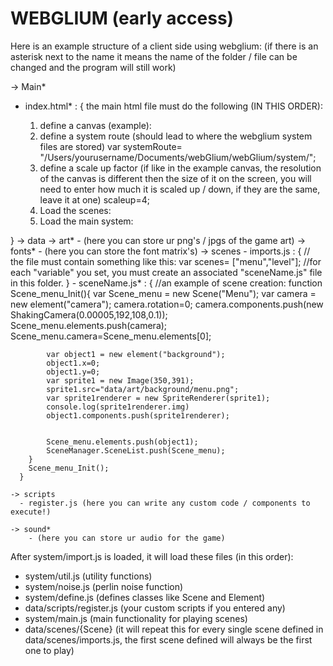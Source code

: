 # WEBGLIUM (early access)

Here is an example structure of a client side using webglium: (if there is an asterisk next to the name it means the name of the folder / file can be changed and the program will still work)

-> Main*
  - index.html* : {
    the main html file must do the following (IN THIS ORDER):

    1. define a canvas (example):
        <canvas width="192" height="108" id="game" style="width:768px; height:432px; image-rendering: pixelated; background-color: black; font-smooth: never; -webkit-font-smoothing : none;"></canvas>
    2. define a system route (should lead to where the webglium system files are stored)
        var systemRoute= "/Users/yourusername/Documents/webGlium/webGlium/system/";
    3. define a scale up factor (if like in the example canvas, the resolution of the canvas is different then the size of it on the screen, you will need to enter how much it is scaled up / down, if they are the same, leave it at one)
        scaleup=4;
    4. Load the scenes:
        <script src="./data/scenes/imports.js"></script>
    5. Load the main system:
        <script src="/Users/yourusername/Documents/webGlium/webGlium/system/imports.js"></script>

  }
  -> data 
    -> art*
      - (here you can store ur png's / jpgs of the game art)
    -> fonts*
      - (here you can store the font matrix's)
    -> scenes
      - imports.js : {
        // the file must contain something like this:
        var scenes= ["menu","level"];
        //for each "variable" you set, you must create an associated "sceneName.js" file in this folder.
      }
      - sceneName.js* : {
        //an example of scene creation:
        function Scene_menu_Init(){
            var Scene_menu = new Scene("Menu");
            var camera = new element("camera");
            camera.rotation=0;
            camera.components.push(new ShakingCamera(0.00005,192,108,0.1));
            Scene_menu.elements.push(camera);
            Scene_menu.camera=Scene_menu.elements[0];
    

            var object1 = new element("background");
            object1.x=0;
            object1.y=0;
            var sprite1 = new Image(350,391);
            sprite1.src="data/art/background/menu.png";
            var sprite1renderer = new SpriteRenderer(sprite1);
            console.log(sprite1renderer.img)
            object1.components.push(sprite1renderer);

    
            Scene_menu.elements.push(object1);
            SceneManager.SceneList.push(Scene_menu);
        }
        Scene_menu_Init();
      }
      
    -> scripts
      - register.js (here you can write any custom code / components to execute!)

    -> sound*
        - (here you can store ur audio for the game)



After system/import.js is loaded, it will load these files (in this order): 
- system/util.js (utility functions)
- system/noise.js (perlin noise function)
- system/define.js (defines classes like Scene and Element)
- data/scripts/register.js (your custom scripts if you entered any)
- system/main.js (main functionality for playing scenes)
- data/scenes/{Scene} (it will repeat this for every single scene defined in data/scenes/imports.js, the first scene defined will always be the first one to play)

